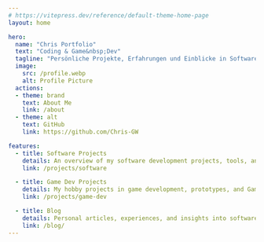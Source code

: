 ```yaml
---
# https://vitepress.dev/reference/default-theme-home-page
layout: home

hero:
  name: "Chris Portfolio"
  text: "Coding & Game&nbsp;Dev"
  tagline: "Persönliche Projekte, Erfahrungen und Einblicke in Softwareentwicklung & Game Development"
  image:
    src: /profile.webp
    alt: Profile Picture
  actions:
  - theme: brand
    text: About Me
    link: /about
  - theme: alt
    text: GitHub
    link: https://github.com/Chris-GW

features:
  - title: Software Projects
    details: An overview of my software development projects, tools, and applications.
    link: /projects/software

  - title: Game Dev Projects
    details: My hobby projects in game development, prototypes, and Game Jam contributions.
    link: /projects/game-dev

  - title: Blog
    details: Personal articles, experiences, and insights into software and game development.
    link: /blog/
---
```

